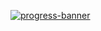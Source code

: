 [![progress-banner](https://backend.codecrafters.io/progress/docker/d12205ca-4b85-4091-9abe-9c9145b3e591)](https://app.codecrafters.io/users/JarrodMalkovic?r=2qF)
